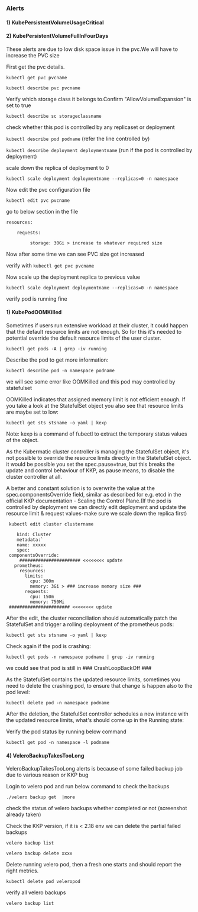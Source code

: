 ### Alerts ###

#### 1) KubePersistentVolumeUsageCritical #####
#### 2) KubePersistentVolumeFullInFourDays #####


These alerts are due to  low disk space issue in the pvc.We will have to increase the PVC size

First get the pvc details.

` kubectl get pvc pvcname `

` kubectl describe pvc pvcname `

Verify which storage class it belongs to.Confirm "AllowVolumeExpansion" is set to true

` kubectl describe sc storageclassname `

check whether this pod is controlled by any replicaset or deployment

` kubectl describe pod podname `   (refer the line controlled by)

` kubectl describe deployment deploymentname ` (run if the pod is controlled by deployment)

scale down the replica of deployment to 0

` kubectl scale deployment deploymentname --replicas=0 -n namespace `

Now edit the pvc configuration file

` kubectl edit pvc pvcname `

go to below section in the file


  ``` 
  resources:
  
      requests:
      
           storage: 30Gi > increase to whatever required size
```
           

Now after some time we can see PVC size got increased

verify with  ` kubectl get pvc pvcname `

Now scale up the deployment replica to previous value

` kubectl scale deployment deploymentname --replicas=0 -n namespace `

verify pod is running fine

#### 1) KubePodOOMKilled #####

Sometimes if users run extensive workload at their cluster, it could happen that the default resource limits are not enough. So for this it's needed to potential override the default resource limits of the user cluster.


`kubectl get pods -A | grep -iv running`


Describe the pod to get more information:

`kubectl describe pod -n namespace podname`

we will see some error like OOMKilled and this pod may controlled by statefulset

OOMKilled indicates that assigned memory limit  is not efficient enough. If you take a look at the StatefulSet object you also see that resource limits are maybe set to low:

`kubectl get sts stsname -o yaml | kexp`

Note: kexp is a command of fubectl to extract the temporary status values of the object.


As the Kubermatic cluster controller is managing the StatefulSet object, it's not possible to override the resource limits directly in the StatefulSet object. it would be possible you set the spec.pause=true, but this breaks the update and control behaviour of KKP, as pause means, to disable the cluster controller at all.

A better and constant solution is to overwrite the value at the spec.componentsOverride field, similar as described for e.g. etcd in the official KKP documentation - Scaling the Control Plane.(If the pod is controlled by deployment we can directly edit deployment and update the resource limit & request values-make sure we scale down the replica first)

` kubectl edit cluster clustername`


 ``` apiVersion: kubermatic.k8s.io/v1
     kind: Cluster
     metadata:`
     name: xxxxx  
     spec:
  componentsOverride:
      ####################### <<<<<<<< update
    prometheus: 
      resources:
        limits:
          cpu: 300m
          memory: 3Gi > ### increase memory size ###
        requests:
          cpu: 150m
          memory: 750Mi
  ####################### <<<<<<<< update
  ```
  
  
After the edit, the cluster reconciliation should automatically patch the StatefulSet and trigger a rolling deployment of the prometheus pods:

`kubectl get sts stsname -o yaml | kexp`

Check again if the pod is crashing:

`kubectl get pods -n namespace podname | grep -iv running`

we could see that pod is still in ### CrashLoopBackOff ###

As the StatefulSet contains the updated resource limits, sometimes you need to delete the crashing pod, to ensure that change is happen also to the pod level:

`kubectl delete pod -n namespace podname`

After the deletion, the StatefulSet controller schedules a new instance with the updated resource limits, what's should come up in the Running state:

Verify the pod status by running below command

`kubectl get pod -n namespace -l podname`


#### 4) VeleroBackupTakesTooLong #####

VeleroBackupTakesTooLong alerts is because of some failed backup job due to various reason or KKP bug  

Login to velero pod and run below command to check the backups

`./velero backup get  |more`

check the status of velero backups whether completed or not (screenshot already taken)

Check the KKP version, if it is  < 2.18 env we can  delete the partial failed backups

`velero backup list`

`velero backup delete xxxx`

Delete running velero pod, then a fresh one starts and should report the right metrics.

`kubectl delete pod veleropod`

verify all velero backups 

`velero backup list`



